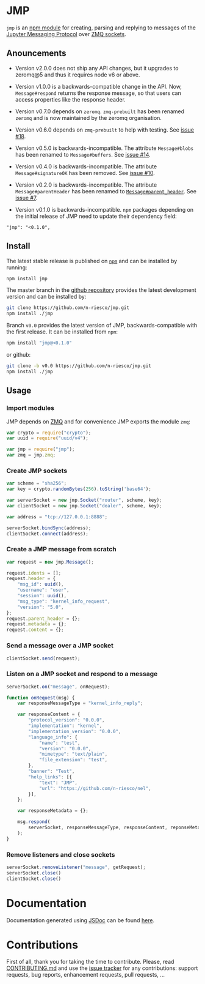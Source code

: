 # JMP

`jmp` is an [npm module](https://www.npmjs.com/) for creating, parsing and
replying to messages of the [Jupyter Messaging
Protocol](http://ipython.org/ipython-doc/stable/development/messaging.html) over
[ZMQ sockets](http://zeromq.org/bindings:node-js).


## Anouncements

- Version v2.0.0 does not ship any API changes, but it upgrades to zeromq@5 and
  thus it requires node v6 or above.

- Version v1.0.0 is a backwards-compatible change in the API. Now,
  `Message#respond` returns the response message, so that users can access
  properties like the response header.

- Version v0.7.0 depends on `zeromq`. `zmq-prebuilt` has been renamed `zeromq`
  and is now maintained by the zeromq organisation.

- Version v0.6.0 depends on `zmq-prebuilt` to help with testing.
  See [issue #18](https://github.com/n-riesco/jmp/issues/18).

- Version v0.5.0 is backwards-incompatible. The attribute
  `Message#blobs` has been renamed to `Message#buffers`.
  See [issue #14](https://github.com/n-riesco/jmp/issues/14).

- Version v0.4.0 is backwards-incompatible. The attribute
  `Message#signatureOK` has been removed.
  See [issue #10](https://github.com/n-riesco/jmp/issues/10).

- Version v0.2.0 is backwards-incompatible. The attribute `Message#parentHeader`
  has been renamed to
  [`Message#parent_header`](http://n-riesco.github.io/jmp/module-jmp-Message.html#parent_header).
  See [issue #7](https://github.com/n-riesco/jmp/issues/7).

- Version v0.1.0 is backwards-incompatible. `npm` packages depending on the
  initial release of JMP need to update their dependency field:

```
"jmp": "<0.1.0",
```

## Install

The latest stable release is published on
[`npm`](https://www.npmjs.com/package/jmp) and can be installed by running:

```sh
npm install jmp
```

The master branch in the [github repository](https://github.com/n-riesco/jmp)
provides the latest development version and can be installed by:

```sh
git clone https://github.com/n-riesco/jmp.git
npm install ./jmp
```

Branch `v0.0` provides the latest version of JMP, backwards-compatible with the
first release. It can be installed from `npm`:

```sh
npm install "jmp@<0.1.0"
```

or github:

```sh
git clone -b v0.0 https://github.com/n-riesco/jmp.git
npm install ./jmp
```

## Usage

### Import modules

JMP depends on [ZMQ](http://zeromq.org/bindings:node-js) and for convenience JMP
exports the module `zmq`:

```js
var crypto = require("crypto");
var uuid = require("uuid/v4");

var jmp = require("jmp");
var zmq = jmp.zmq;
```

### Create JMP sockets

```js
var scheme = "sha256";
var key = crypto.randomBytes(256).toString('base64');

var serverSocket = new jmp.Socket("router", scheme, key);
var clientSocket = new jmp.Socket("dealer", scheme, key);

var address = "tcp://127.0.0.1:8888";

serverSocket.bindSync(address);
clientSocket.connect(address);
```

### Create a JMP message from scratch

```js
var request = new jmp.Message();

request.idents = [];
request.header = {
    "msg_id": uuid(),
    "username": "user",
    "session": uuid(),
    "msg_type": "kernel_info_request",
    "version": "5.0",
};
request.parent_header = {};
request.metadata = {};
request.content = {};
```

### Send a message over a JMP socket

```js
clientSocket.send(request);
```

### Listen on a JMP socket and respond to a message

```js
serverSocket.on("message", onRequest);

function onRequest(msg) {
    var responseMessageType = "kernel_info_reply";

    var responseContent = {
        "protocol_version": "0.0.0",
        "implementation": "kernel",
        "implementation_version": "0.0.0",
        "language_info": {
            "name": "test",
            "version": "0.0.0",
            "mimetype": "text/plain",
            "file_extension": "test",
        },
        "banner": "Test",
        "help_links": [{
            "text": "JMP",
            "url": "https://github.com/n-riesco/nel",
        }],
    };

    var responseMetadata = {};

    msg.respond(
        serverSocket, responseMessageType, responseContent, reponseMetadata
    );
}
```

### Remove listeners and close sockets

```js
serverSocket.removeListener("message", getRequest);
serverSocket.close()
clientSocket.close()
```

# Documentation

Documentation generated using [JSDoc](http://usejsdoc.org/) can be found
[here](http://n-riesco.github.io/jmp/).

# Contributions

First of all, thank you for taking the time to contribute. Please, read
[CONTRIBUTING.md](https://github.com/n-riesco/jmp/blob/master/CONTRIBUTING.md)
and use the [issue tracker](https://github.com/n-riesco/jmp/issues) for any
contributions: support requests, bug reports, enhancement requests, pull
requests, ...
